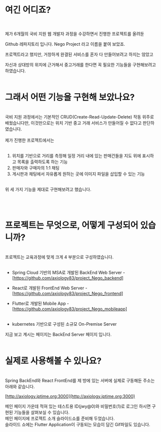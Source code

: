 # 여긴 어디죠?
<br>

제가 6개월의 국비 지원 웹 개발자 과정을 수강하면서 진행한 프로젝트를 올려둔

Github 레파지토리 입니다. Nego Project 라고 이름을 붙여 보았죠.

프로젝트라고 했지만, 거창하게 완결된 서비스를 혼자 다 만들어보려고 하지는 않았고

자신과 상대방의 위치에 근거해서 중고거래를 한다면 꼭 필요한 기능들을 구현해보려고 하였습니다.
<br><br>

# 그래서 어떤 기능을 구현해 보았나요? 
<br>
국비 지원 과정에서는 기본적인 CRUD(Create-Read-Update-Delete) 작동 위주로 배웠습니다만,
이것만으로는 위치 기반 중고 거래 서비스가 만들어질 수 없다고 판단하였습니다.
<br><br>
제가 진행한 프로젝트에서는
<br><br>

1. 위치를 기반으로 거리를 측정해 일정 거리 내에 있는 판매건들을 지도 위에 표시하고 목록을 출력하도록 하는 기능
2. 판매자와 구매자의 1:1 채팅
3. 게시판과 채팅에서 자유롭게 원하는 곳에 이미지 파일을 삽입할 수 있는 기능
<br><br>

위 세 가지 기능을 제대로 구현해보려고 했습니다.

<br><br>

# 프로젝트는 무엇으로, 어떻게 구성되어 있습니까?
<br>
프로젝트는 교육과정에 맞게 크게 4 부분으로 구성하였습니다.<br><br>

- Spring Cloud 기반의 MSA로 개발된 BackEnd Web Server - [https://github.com/axiology83/project_Nego_backend]

- React로 개발된 FrontEnd Web Server - [https://github.com/axiology83/project_Nego_frontend]

- Flutter로 개발된 Mobile App - [https://github.com/axiology83/project_Nego_mobileapp]
<br><br>

- kubernetes 기반으로 구성된 소규모 On-Premise Server

지금 보고 계시는 페이지는 BackEnd Server 페이지 입니다.
<br><br>

# 실제로 사용해볼 수 있나요?
<br>
Spring BackEnd와 React FrontEnd를 제 방에 있는 서버에 실제로 구동해둔 주소는 아래와 같습니다.

[http://axiology.iptime.org:3000](http://axiology.iptime.org:3000)

메인 페이지 가운데 적혀 있는 테스트용 ID(jwy@0)와 비밀번호(1)로 로그인 하시면 구현된 기능들을 살펴보실 수 있습니다. <br>
메인 페이지에 프로젝트 소개 슬라이드쇼를 준비해 두었습니다.<br> 
슬라이드 쇼에는 Flutter Application이 구동되는 모습이 담긴 Gif파일도 있습니다.



